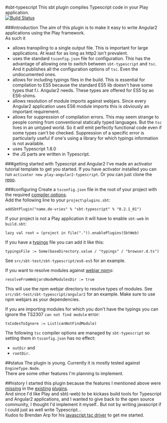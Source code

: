 #sbt-typescript
This sbt plugin compiles Typescript code in your Play application.  
[![Build Status](https://travis-ci.org/joost-de-vries/sbt-typescript.png?branch=master)](https://travis-ci.org/joost-de-vries/sbt-typescript)  

###introduction
The aim of this plugin is to make it easy to write Angular2 applications using the Play framework.  
As such it
 - allows transpiling to a single output file. This is important for large applications. At least for as long as http2 isn't prevalent.
 - uses the standard `tsconfig.json` file for configuration. This has the advantage of allowing one to switch between `sbt-typescript` and `tsc`. And it publishes all the configuration options of `tsc`. Even the undocumented ones.
 - allows for including typings files in the build. This is essential for compilation to ES5 because the standard ES5 lib doesn't have some types that f.i. Angular2 needs. These types are offered for ES5 by ao ES6-shims.
 - allows resolution of module imports against webjars. Since every Angular2 application uses ES6 module imports this is obviously an important requirement.
 - allows for suppression of compilation errors. This may seem strange to people coming from conventional statically typed languages. But the `tsc` lives in an untyped world. So it _will_ emit perfectly functional code even if some types can't be checked. Suppression of a specific error is particularly useful if one's using a library for which typings information is not available. 
 - uses Typescript 1.8.0
 - the JS parts are written in Typescript.
 
###getting started with Typescript and Angular2
I've made an activator tutorial template to get you started. If you have activator installed you can run `activator new play-angular2-typescript`.  Or you can just clone the [repo](https://github.com/joost-de-vries/play-angular2-typescript).  
 
###configuring
Create a `tsconfig.json` file in the root of your project with the required [compiler options](https://github.com/Microsoft/TypeScript/wiki/Compiler-Options).  
Add the following line to your `project\plugins.sbt`:

    addSbtPlugin("name.de-vries" % "sbt-typescript" % "0.2.1_01")

If your project is not a Play application it will have to enable `sbt-web` in `build.sbt`:

    lazy val root = (project in file(".")).enablePlugins(SbtWeb)
    
If you have a [typings](https://github.com/typings/typings) file you can add it like this:

    typingsFile := Some(baseDirectory.value / "typings" / "browser.d.ts")
    
See `src/sbt-test/sbt-typescript/es6-es5` for an example.  

If you want to resolve modules against [webjar npm](http://www.webjars.org/npm)s:

    resolveFromWebjarsNodeModulesDir := true
    
This will use the npm webjar directory to resolve types of modules. See `src/sbt-test/sbt-typescript/angular2` for an example. Make sure to use npm webjars as your dependencies.  

If you are importing modules for which you don't have the typings you can ignore the TS2307 `can not find module` error:

    tsCodesToIgnore := List(canNotFindModule)
    
The following `tsc` compiler options are managed by `sbt-typescript` so setting them in `tsconfig.json` has no effect: 
 - `outDir` and 
 - `rootDir`.  

##status
The plugin is young. Currently it is mostly tested against `EngineType.Node`.  
There are some other features I'm planning to implement.

##history
I started this plugin because the features I mentioned above were [missing](https://github.com/ArpNetworking/sbt-typescript/issues/1) in the [existing](https://github.com/ArpNetworking/sbt-typescript/issues/31) [plugins](https://github.com/ArpNetworking/sbt-typescript/issues/23#issuecomment-158099296).  
And since I'd like Play and sbt(-web) to be kickass build tools for Typescript and Angular2 applications, and I wanted to give back to the open source community, I thought I'd implement it myself.. But not by writing javascript if I could just as well write Typescript...   
Kudos to Brendan Arp for his [javascript tsc driver](https://github.com/ArpNetworking/sbt-typescript/blob/master/src/main/resources/typescriptc.js) to get me started. 
